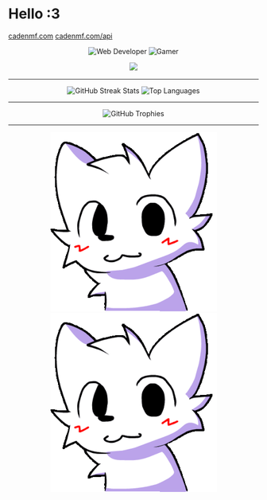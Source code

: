 # Hello :3
[cadenmf.com](https://cadenmf.com/)
[cadenmf.com/api](https://cadenmf.com/api/)

<p align="center">
  <img src="https://img.shields.io/badge/Web%20Developer-%F0%9F%8E%A8-brightgreen" alt="Web Developer">
  <img src="https://img.shields.io/badge/Gamer-%F0%9F%8E%AE-blue" alt="Gamer">
</p>
<p align="center">
  <a href="mailto:cadenmfink@gmail.com"><img src="https://img.shields.io/badge/Email-cadenmfink@gmail.com-red?style=for-the-badge&logo=gmail"></a>
</p>

---

<p align="center">
  <img src="https://github-readme-streak-stats.herokuapp.com/?user=MysticalMike60t&theme=ayu-mirage&hide_border=false" alt="GitHub Streak Stats">
  <img src="https://github-readme-stats.vercel.app/api/top-langs/?username=MysticalMike60t&theme=ayu-mirage&hide_border=false&include_all_commits=false&count_private=false&layout=compact" alt="Top Languages">
</p>

---

<p align="center">
  <img src="https://github-trophies.vercel.app/?username=MysticalMike60t&theme=tokyonight&no-frame=true&no-bg=true&margin-w=4" alt="GitHub Trophies">
</p>

---

<div align="center">

![](https://github.com/MysticalMike60t/images/raw/main/lib/webp/emojis/BoyKisserRIdle.webp)
![](https://github.com/MysticalMike60t/images/raw/main/lib/webp/emojis/BoyKisserRIdle.webp)

</div>
